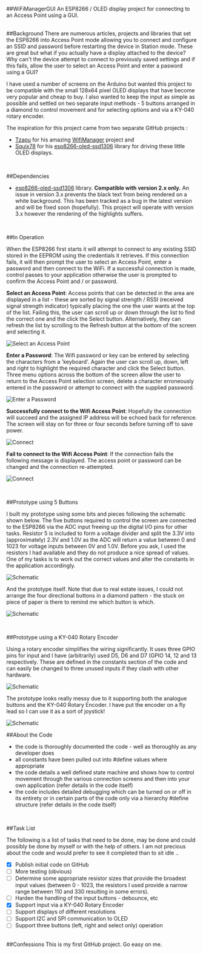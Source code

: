##WiFiManagerGUI
An ESP8266 / OLED display project for connecting to an Access Point using a GUI.  
<br />

##Background
There are numerous articles, projects and libraries that set the ESP8266 into Access Point mode allowing you to connect and configure an SSID and password before restarting the device in Station mode.  These are great but what if you actually have a display attached to the device?  Why can't the device attempt to connect to previously saved settings and if this fails, allow the user to select an Access Point and enter a pasword using a GUI?

I have used a number of screens on the Arduino but wanted this project to be compatible with the small 128x64 pixel OLED displays that have become very popular and cheap to buy.   I also wanted to keep the input as simple as possible and settled on two separate input methods - 5 buttons arranged in a diamond to control movement and for selecting options and via a KY-040 rotary encoder. 

The inspiration for this project came from two separate GitHub projects :

* [Tzapu](https://github.com/tzapu) for his amazing [WifiManager](https://github.com/tzapu/WiFiManager) project and 
* [Squix78](https://github.com/squix78) for his [esp8266-oled-ssd1306](https://github.com/squix78/esp8266-oled-ssd1306) library for driving these little OLED displays.  
<br />

##Dependencies

* [esp8266-oled-ssd1306](https://github.com/squix78/esp8266-oled-ssd1306) library. __Compatible with version 2.x only.__ 
An issue in version 3.x prevents the black text from being rendered on a white background.  This has been tracked as a bug in the latest version and will be fixed soon (hopefully).  This project will operate with version 3.x however the rendering of the highlights suffers.
<br />


##In Operation

When the ESP8266 first starts it will attempt to connect to any existing SSID stored in the EEPROM using the credentials it retrieves.  If this connection fails, it will then prompt the user to select an Access Point, enter a password and then connect to the WiFi.  If a successful connection is made, control passes to your application otherwise the user is prompted to confirm the Access Point and / or password. 

__Select an Access Point__: 
Access points that can be detected in the area are displayed in a list - these are sorted by signal strength / RSSI (received signal strength indicator) typically placing the one the user wants at the top of the list. Failing this, the user can scroll up or down through the list to find the correct one and the click the Select button. Alternatively, they can refresh the list by scrolling to the Refresh button at the bottom of the screen and selecting it.

![Select an Access Point](https://github.com/filmote/WiFiManagerGUI/blob/master/images/WiFiManagerGUI_1_thumb.jpg)

__Enter a Password__: 
The Wifi password or key can be entered by selecting the characters from a 'keyboard'. Again the user can scroll up, down, left and right to highlight the required character and click the Select button. Three menu options across the bottom of the screen allow the user to return to the Access Point selection screen, delete a character erroneously entered in the password or attempt to connect with the supplied password.

![Enter a Password](https://github.com/filmote/WiFiManagerGUI/blob/master/images/WiFiManagerGUI_2_thumb.jpg)

__Successfully connect to the Wifi Access Point__: 
Hopefully the connection will succeed and the assigned IP address will be echoed back for reference. The screen will stay on for three or four seconds before turning off to save power. 

![Connect](https://github.com/filmote/WiFiManagerGUI/blob/master/images/WiFiManagerGUI_5_thumb.jpg)  

__Fail to connect to the Wifi Access Point__: 
If the connection fails the following message is displayed. The access point or password can be changed and the connection re-attempted.

![Connect](https://github.com/filmote/WiFiManagerGUI/blob/master/images/WiFiManagerGUI_3_thumb.jpg)  

<br />

##Prototype using 5 Buttons

I built my prototype using some bits and pieces following the schematic shown below.  The five buttons required to control the screen are connected to the ESP8266 via the ADC input freeing up the digital I/O pins for other tasks.  Resistor 5 is included to form a voltage divider and split the 3.3V into (approximately) 2.3V and 1.0V as the ADC will return a value between 0 and 1023 for voltage inputs between 0V and 1.0V.   Before you ask, I used the resistors I had available and they do not produce a nice spread of values.  One of my tasks is to work out the correct values and alter the constants in the application accordingly.

![Schematic](https://github.com/filmote/WiFiManagerGUI/blob/master/images/Schematic_2.jpg)  

And the prototype itself. Note that due to real estate issues, I could not arrange the four directional buttons in a diamond pattern - the stuck on piece of paper is there to remind me which button is which.

![Schematic](https://github.com/filmote/WiFiManagerGUI/blob/master/images/WiFiManagerGUI_4.jpg) 

<br />

##Prototype using a KY-040 Rotary Encoder

Using a rotary encoder simplifies the wiring significantly. It uses three GPIO pins for input and I have (arbitrarily) used D5, D6 and D7 (GPIO 14, 12 and 13 respectively. These are defined in the constants section of the code and can easily be changed to three unused inputs if they clash with other hardware.

![Schematic](https://github.com/filmote/WiFiManagerGUI/blob/master/images/Schematic_1.jpg)  

The prototype looks really messy due to it supporting both the analogue buttons and the KY-040 Rotary Encoder. I have put the encoder on a fly lead so I can use it as a sort of joystick!

![Schematic](https://github.com/filmote/WiFiManagerGUI/blob/master/images/WiFiManagerGUI_6.jpg) 
<br />

##About the Code

* the code is thoroughly documented the code - well as thoroughly as any developer does
* all constants have been pulled out into #define values where appropriate
* the code details a well defined state machine and shows how to control movement through the various connection screens and then into your own application (refer details in the code itself)
* the code includes detailed debugging which can be turned on or off in its entirety or in certain parts of the code only via a hierarchy #define structure (refer details in the code itself)  
<br />

##Task List

The following is a list of tasks that need to be done, may be done and could possibly be done by myself or with the help of others.  I am not precious about the code and would prefer to see it completed than to sit idle ..

- [x] Publish initial code on GitHub
- [ ] More testing (obvious)
- [ ] Determine some appropriate resistor sizes that provide the broadest input values (between 0 - 1023, the resistors I used provide a narrow range between 110 and 330 resulting in some errors).
- [ ] Harden the handling of the input buttons - debounce, etc
- [x] Support input via a KY-040 Rotary Encoder
- [ ] Support displays of different resolutions  
- [ ] Support I2C and SPI communication to OLED
- [ ] Support three buttons (left, right and select only) operation

<br />
##Confessions 
This is my first GitHub project.  Go easy on me.

